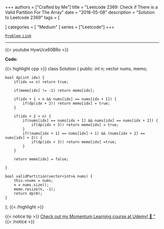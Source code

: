 
+++
authors = ["Crafted by Me"]
title = "Leetcode 2369: Check if There is a Valid Partition For The Array"
date = "2018-05-08"
description = "Solution to Leetcode 2369"
tags = [
    
]
categories = [
    "Medium"
]
series = ["Leetcode"]
+++



[`Problem Link`](https://leetcode.com/problems/check-if-there-is-a-valid-partition-for-the-array/description/)

---

{{< youtube HywUcx60BRo >}}

**Code:**

{{< highlight cpp >}}
class Solution {
public:
    int n;
    vector<int> nums, memo;
    
    bool dp(int idx) {
        if(idx == n) return true;
        
        if(memo[idx] != -1) return memo[idx];
        
        if(idx + 1 < n && nums[idx] == nums[idx + 1]) {
            if(dp(idx + 2)) return memo[idx] = true;
        }
        
        if(idx + 2 < n) {
            if(nums[idx] == nums[idx + 1] && nums[idx] == nums[idx + 2]) {
                if(dp(idx + 3)) return memo[idx] = true;                
            }
            if((nums[idx + 1] == nums[idx] + 1) && (nums[idx + 2] == nums[idx] + 2)) {
                if(dp(idx + 3)) return memo[idx] =true;
            }
        }

        return memo[idx] = false;
        
    }
    
    bool validPartition(vector<int>& nums) {
        this->nums = nums;
        n = nums.size();
        memo.resize(n, -1);
        return dp(0);
    }
};
{{< /highlight >}}



{{< notice tip >}}
[Check out my Momentum Learning course at Udemy! 🚀 "](https://www.udemy.com/course/blind-75-the-data-structures-and-algorithms-essentials/)
{{< /notice >}}


